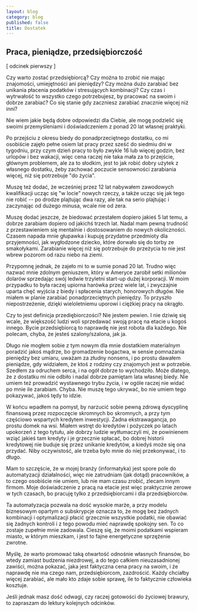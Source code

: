 ```yaml
---
layout: blog
category: blog
published: false
title: Dostatek
---
```

## Praca, pieniądze, przedsiębiorczość

[ odcinek pierwszy ]

Czy warto zostać przedsiębiorcą? Czy można to zrobić nie mając znajomości, umiejętności ani pieniędzy? Czy można dużo zarabiać bez unikania płacenia podatków i stresujących kombinacji? Czy czas i wytrwałość to wszystko czego potrzebujesz, by pracować na swoim i dobrze zarabiać? Co się stanie gdy zaczniesz zarabiać znacznie więcej niż inni?

Nie wiem jakie będą dobre odpowiedzi dla Ciebie, ale mogę podzielić się swoimi przemyśleniami i doświadczeniem z ponad 20 lat własnej praktyki.

Po przejściu z okresu biedy do ponadprzeciętnego dostatku, co mi osobiście zajęło pełne osiem lat pracy przez sześć do siedmiu dni w tygodniu, przy czym dzień pracy to było zwykle 16 lub więcej godzin, bez urlopów i bez wakacji, więc cena raczej nie taka mała za to przejście, głównym problemem, ale za to słodkim, jest to jak robić dobry użytek z własnego dostatku, żeby zachować poczucie sensowności zarabiania więcej, niż się potrzebuje "do życia".

Muszę też dodać, że wcześniej przez 12 lat nabywałem zawodowych kwalifikacji ucząc się "w locie" nowych rzeczy, a także ucząc się jak tego nie robić -- po drodze plajtując dwa razy, ale tak na serio plajtując i zaczynając od dużego minusa, wcale nie od zera.

Muszę dodać jeszcze, że biedować przestałem dopiero jakieś 5 lat temu, a dobrze zarabiam dopiero od jakichś trzech lat. Nadal mam pewną trudność z przestawieniem się mentalnie i dostosowaniem do nowych okoliczności. Czasem napada mnie głupawka i kupuję przydatne przedmioty dla przyjemności, jak wygłodzone dziecko, które dorwało się do torby ze smakołykami. Zarabianie więcej niż się potrzebuje do przeżycia to nie jest wbrew pozorom od razu niebo na ziemi.

Przypomnę jednak, że zajeło mi to w sumie ponad 20 lat. Trudno więc nazwać mnie zdolnym geniuszem, który w Ameryce zarobił setki milionów dolarów sprzedając swój ledwie trzyletni start-up dużej korporacji. W moim przypadku to była raczej upiorna harówka przez wiele lat, i zwyczajnie uparta chęć wyjścia z biedy i spłacenia starych, honorowych długów. Nie miałem w planie zarabiać ponadprzeciętnych pieniędzy. To przyszło niepostrzeżenie, dzięki wieloletniemu uporowi i ciężkiej pracy na okrągło.

Czy to jest definicja przediębiorczości? Nie jestem pewien. I nie dziwię się wcale, że większość ludzi woli sprzedawać swoją pracę na etacie u kogoś innego. Bycie przedsiębiorcą to naprawdę nie jest robota dla każdego. Nie polecam, chyba, że jesteś szalony/szalona, jak ja.

Długo nie mogłem sobie z tym nowym dla mnie dostatkiem materialnym poradzić jakoś mądrze, bo gromadzenie bogactwa, w sensie pomnażania pieniędzy bez umiaru, uważam za złudny nonsens, i po prostu dawałem pieniądze, gdy widziałem, że ktoś z rodziny czy znajomych jest w potrzebie. Szedłem za odruchem serca, i na ogół dobrze to wychodziło. Może dlatego, że z dostatku mi nie odbiło i nadal dobrze pamiętam lata własnej biedy. Nie umiem też prowadzić wystawnego trybu życia, i w ogóle raczej nie widać po mnie ile zarabiam. Chyba. Nie muszę tego ukrywać, bo nie umiem tego pokazywać, jakoś tędy to idzie.

W końcu wpadłem na pomysł, by narzucić sobie pewną zdrową dyscyplinę finansową przez rozpoczęcie skromnych bo skromnych, a przy tym częściowo wspartych kredytem inwestycji. Żadna ekstrawagancja, po prostu domek na wsi. Miałem wstręt do kredytów i pożyczek po latach upokorzeń z tego tytułu, ale dobrzy ludzie wytłumaczyli mi, że powinienem wziąć jakieś tam kredyty i je grzecznie spłacać, bo dobrej historii kredytowej nie buduje się przez unikanie kredytów, a kiedyś może się ona przydać. Niby oczywistość, ale trzeba było mnie do niej przekonywać, i to długo.

Mam to szczęście, że w mojej branży (informatyka) jest spore pole do automatyzacji działalności, więc nie zatrudniam (jak dotąd) pracowników, a to czego osobiście nie umiem, lub nie mam czasu zrobić, zlecam innym firmom. Moje doświadczenie z pracą na etacie jest więc praktycznie zerowe w tych czasach, bo pracuję tylko z przedsiębiorcami i dla przedsiębiorców.

Ta automatyzacja pozwala na dość wysokie marże, a przy modelu biznesowym opartym o subskrypcje oznacza to, że mogę bez żadnych kombinacji i optymalizacji płacić grzecznie wszystkie podatki, nie obawiać się żadnych kontroli i z tego powodu mieć naprawdę spokojny sen. To co zostaje zupełnie mnie zadowala. Cieszę się, że moimi podatkami wspieram miasto, w którym mieszkam, i jest to fajne energetyczne sprzężenie zwrotne.

Myślę, że warto promować taką otwartość odnośnie własnych finansów, bo wtedy zamiast budzenia niezdrowej, a do tego całkiem nieuzasadnionej zawiści, można pokazać, jaka jest faktyczna cena pracy na swoim, i że naprawdę nie ma czego nam, przedsiębiorcom, zazdrościć. Każdy chciałby więcej zarabiać, ale mało kto zdaje sobie sprawę, ile to faktycznie człowieka kosztuje.

Jeśli jednak masz dość odwagi, czy raczej gotowości do życiowej brawury, to zapraszam do lektury kolejnych odcinków.

